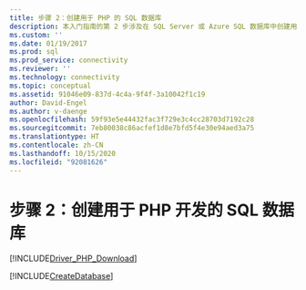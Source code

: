 ```yaml
---
title: 步骤 2：创建用于 PHP 的 SQL 数据库
description: 本入门指南的第 2 步涉及在 SQL Server 或 Azure SQL 数据库中创建用于此 PHP 示例的数据库。
ms.custom: ''
ms.date: 01/19/2017
ms.prod: sql
ms.prod_service: connectivity
ms.reviewer: ''
ms.technology: connectivity
ms.topic: conceptual
ms.assetid: 91046e09-837d-4c4a-9f4f-3a10042f1c19
author: David-Engel
ms.author: v-daenge
ms.openlocfilehash: 59f93e5e44432fac3f729e3c4cc28703d7192c28
ms.sourcegitcommit: 7eb80038c86acfef1d8e7bfd5f4e30e94aed3a75
ms.translationtype: HT
ms.contentlocale: zh-CN
ms.lasthandoff: 10/15/2020
ms.locfileid: "92081626"
---
```

# <a name="step-2-create-a-sql-database-for-php-development"></a>步骤 2：创建用于 PHP 开发的 SQL 数据库
[!INCLUDE[Driver_PHP_Download](../../includes/driver_php_download.md)]

[!INCLUDE[CreateDatabase](../../includes/createdatabase.md)]

